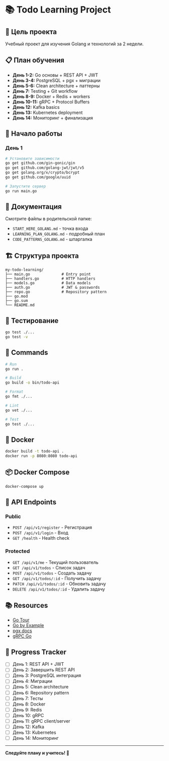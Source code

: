 # 📚 Todo Learning Project

## 🎯 Цель проекта

Учебный проект для изучения Golang и технологий за 2 недели.

## 📋 План обучения

- **День 1-2:** Go основы + REST API + JWT
- **День 3-4:** PostgreSQL + pgx + миграции  
- **День 5-6:** Clean architecture + паттерны
- **День 7:** Testing + Git workflow
- **День 8-9:** Docker + Redis + workers
- **День 10-11:** gRPC + Protocol Buffers
- **День 12:** Kafka basics
- **День 13:** Kubernetes deployment
- **День 14:** Мониторинг + финализация

## 🚀 Начало работы

### День 1

```bash
# Установите зависимости
go get github.com/gin-gonic/gin
go get github.com/golang-jwt/jwt/v5
go get golang.org/x/crypto/bcrypt
go get github.com/google/uuid

# Запустите сервер
go run main.go
```

## 📖 Документация

Смотрите файлы в родительской папке:
- `START_HERE_GOLANG.md` - точка входа
- `LEARNING_PLAN_GOLANG.md` - подробный план
- `CODE_PATTERNS_GOLANG.md` - шпаргалка

## 🏗️ Структура проекта

```
my-todo-learning/
├── main.go              # Entry point
├── handlers.go          # HTTP handlers
├── models.go            # Data models
├── auth.go              # JWT & passwords
├── repo.go              # Repository pattern
├── go.mod
├── go.sum
└── README.md
```

## 🧪 Тестирование

```bash
go test ./...
go test -v
```

## 📝 Commands

```bash
# Run
go run .

# Build
go build -o bin/todo-api

# Format
go fmt ./...

# Lint
go vet ./...

# Test
go test ./...
```

## 🐳 Docker

```bash
docker build -t todo-api .
docker run -p 8080:8080 todo-api
```

## 📦 Docker Compose

```bash
docker-compose up
```

## 🔗 API Endpoints

### Public
- `POST /api/v1/register` - Регистрация
- `POST /api/v1/login` - Вход
- `GET /health` - Health check

### Protected
- `GET /api/v1/me` - Текущий пользователь
- `GET /api/v1/todos` - Список задач
- `POST /api/v1/todos` - Создать задачу
- `GET /api/v1/todos/:id` - Получить задачу
- `PATCH /api/v1/todos/:id` - Обновить задачу
- `DELETE /api/v1/todos/:id` - Удалить задачу

## 📚 Resources

- [Go Tour](https://go.dev/tour/)
- [Go by Example](https://gobyexample.com/)
- [pgx docs](https://pkg.go.dev/github.com/jackc/pgx/v5)
- [gRPC Go](https://grpc.io/docs/languages/go/)

## 🎯 Progress Tracker

- [ ] День 1: REST API + JWT
- [ ] День 2: Завершить REST API
- [ ] День 3: PostgreSQL интеграция
- [ ] День 4: Миграции
- [ ] День 5: Clean architecture
- [ ] День 6: Repository pattern
- [ ] День 7: Тесты
- [ ] День 8: Docker
- [ ] День 9: Redis
- [ ] День 10: gRPC
- [ ] День 11: gRPC client/server
- [ ] День 12: Kafka
- [ ] День 13: Kubernetes
- [ ] День 14: Мониторинг

---

**Следуйте плану и учитесь! 💪**
